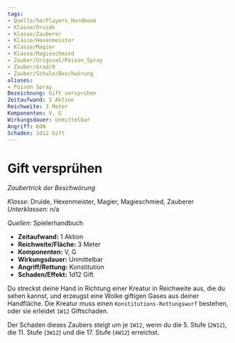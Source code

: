 ```yaml
---
tags:
- Quelle/5e/Players_Handbook
- Klasse/Druide
- Klasse/Zauberer
- Klasse/Hexenmeister
- Klasse/Magier
- Klasse/Magieschmied
- Zauber/Original/Poison_Spray
- Zauber/Grad/0
- Zauber/Schule/Beschwörung
aliases:
- Poison Spray
Bezeichnung: Gift versprühen
Zeitaufwand: 1 Aktion
Reichweite: 3 Meter
Komponenten: V, G
Wirkungsdauer: Unmittelbar
Angriff: KON
Schaden: 1d12 Gift
---
```

# Gift versprühen
*Zaubertrick der Beschwörung*  

*Klasse*: Druide, Hexenmeister, Magier, Magieschmied, Zauberer
_Unterklassen:_  n/a

_Quellen:_ Spielerhandbuch

- **Zeitaufwand:** 1 Aktion
- **Reichweite/Fläche:** 3 Meter
- **Komponenten:** V, G
- **Wirkungsdauer:** Unmittelbar
- **Angriff/Rettung:** Konstitution
- **Schaden/Effekt:**  1d12 Gift

Du streckst deine Hand in Richtung einer Kreatur in Reichweite aus, die du sehen kannst, und erzeugst eine Wolke giftigen Gases aus deiner Handfläche. Die Kreatur muss einen `Konstitutions-Rettungswurf` bestehen, oder sie erleidet `1W12` Giftschaden.
 
Der Schaden dieses Zaubers steigt um je `1W12`, wenn du die 5. Stufe (`2W12`), die 11. Stufe (`3W12`) und die 17. Stufe (`4W12`) erreichst.
